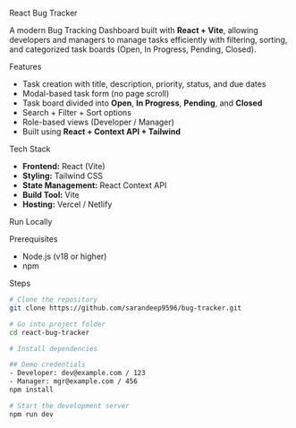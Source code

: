 React Bug Tracker

A modern Bug Tracking Dashboard built with **React + Vite**, allowing developers and managers to manage tasks efficiently with filtering, sorting, and categorized task boards (Open, In Progress, Pending, Closed).


 Features

- Task creation with title, description, priority, status, and due dates
- Modal-based task form (no page scroll)
- Task board divided into **Open**, **In Progress**, **Pending**, and **Closed**
- Search + Filter + Sort options
- Role-based views (Developer / Manager)
- Built using **React + Context API + Tailwind**

 Tech Stack

- **Frontend:** React (Vite)
- **Styling:** Tailwind CSS
- **State Management:** React Context API
- **Build Tool:** Vite
- **Hosting:** Vercel / Netlify

 Run Locally

 Prerequisites
- Node.js (v18 or higher)
- npm

 Steps
```bash
# Clone the repository
git clone https://github.com/sarandeep9596/bug-tracker.git

# Go into project folder
cd react-bug-tracker

# Install dependencies

## Demo credentials
- Developer: dev@example.com / 123
- Manager: mgr@example.com / 456
npm install

# Start the development server
npm run dev
